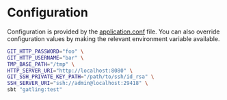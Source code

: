 # Configuration

Configuration is provided by the [application.conf](src/test/resources/application.conf) file.
You can also override configuration values by making the relevant environment variable available.

```bash
GIT_HTTP_PASSWORD="foo" \
GIT_HTTP_USERNAME="bar" \
TMP_BASE_PATH="/tmp" \
HTTP_SERVER_URI="http://localhost:8080" \
GIT_SSH_PRIVATE_KEY_PATH="/path/to/ssh/id_rsa" \
SSH_SERVER_URI="ssh://admin@localhost:29418" \
sbt "gatling:test"
```
